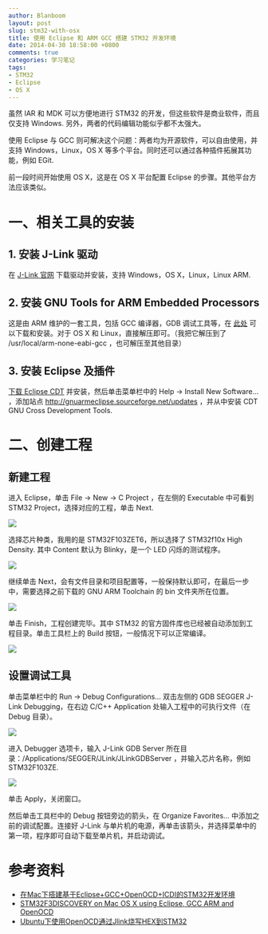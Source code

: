 ```yaml
---
author: Blanboom
layout: post
slug: stm32-with-osx
title: 使用 Eclipse 和 ARM GCC 搭建 STM32 开发环境
date: 2014-04-30 18:58:00 +0800
comments: true
categories: 学习笔记
tags:
- STM32
- Eclipse
- OS X
---
```


虽然 IAR 和 MDK 可以方便地进行 STM32 的开发，但这些软件是商业软件，而且仅支持 Windows. 另外，两者的代码编辑功能似乎都不太强大。

使用 Eclipse 与 GCC 则可解决这个问题：两者均为开源软件，可以自由使用，并支持 Windows，Linux，OS X 等多个平台。同时还可以通过各种插件拓展其功能，例如 EGit.

前一段时间开始使用 OS X，这是在 OS X 平台配置 Eclipse 的步骤。其他平台方法应该类似。

<!-- more -->

# 一、相关工具的安装

## 1. 安装 J-Link 驱动

在 [J-Link 官网](http://www.segger.com/jlink-software.html) 下载驱动并安装，支持 Windows，OS X，Linux，Linux ARM.

## 2. 安装 GNU Tools for ARM Embedded Processors

这是由 ARM 维护的一套工具，包括 GCC 编译器，GDB 调试工具等，在 [此处](https://launchpad.net/gcc-arm-embedded/+download) 可以下载和安装。对于 OS X 和 Linux，直接解压即可。（我把它解压到了 /usr/local/arm-none-eabi-gcc ，也可解压至其他目录）

## 3. 安装 Eclipse 及插件

[下载 Eclipse CDT](http://www.eclipse.org/downloads/) 并安装，然后单击菜单栏中的 Help -> Install New Software... ，添加站点 http://gnuarmeclipse.sourceforge.net/updates ，并从中安装 CDT GNU Cross Development Tools.

# 二、创建工程

## 新建工程

进入 Eclipse，单击 File -> New -> C Project ，在左侧的 Executable 中可看到 STM32 Project，选择对应的工程，单击 Next.

![](images/2014/04/eclipse-new-project-1.png)

选择芯片种类，我用的是 STM32F103ZET6，所以选择了 STM32f10x High Density. 其中 Content 默认为 Blinky，是一个 LED 闪烁的测试程序。

![](images/2014/04/eclipse-new-project-2.png)

继续单击 Next，会有文件目录和项目配置等，一般保持默认即可，在最后一步中，需要选择之前下载的 GNU ARM Toolchain 的 bin 文件夹所在位置。

![](images/2014/04/eclipse-new-project-3.png)

单击 Finish，工程创建完毕。其中 STM32 的官方固件库也已经被自动添加到工程目录。单击工具栏上的 Build 按钮，一般情况下可以正常编译。

![](images/2014/04/eclipse-window.png)

## 设置调试工具

单击菜单栏中的 Run -> Debug Configurations... 双击左侧的 GDB SEGGER J-Link Debugging，在右边 C/C++ Application 处输入工程中的可执行文件（在 Debug 目录）。

![](images/2014/04/eclipse-debug-setting-1.png)

进入 Debugger 选项卡，输入 J-Link GDB Server 所在目录：/Applications/SEGGER/JLink/JLinkGDBServer ，并输入芯片名称，例如 STM32F103ZE.

![](images/2014/04/eclipse-debug.png)

单击 Apply，关闭窗口。

然后单击工具栏中的 Debug 按钮旁边的箭头，在 Organize Favorites... 中添加之前的调试配置。连接好 J-Link 与单片机的电源，再单击该箭头，并选择菜单中的第一项，程序即可自动下载至单片机，并启动调试。

# 参考资料

* [在Mac下搭建基于Eclipse+GCC+OpenOCD+ICDI的STM32开发环境](http://kqwd.blog.163.com/blog/static/41223448201211118445588/)
* [STM32F3DISCOVERY on Mac OS X using Eclipse, GCC ARM and OpenOCD](http://www.davidrojas.co.uk/stm32f3discovery-on-mac-os-x-using-eclipse-gcc-arm-and-openocd/)
* [Ubuntu下使用OpenOCD通过Jlink烧写HEX到STM32](http://blog.csdn.net/smarxx/article/details/8486052)